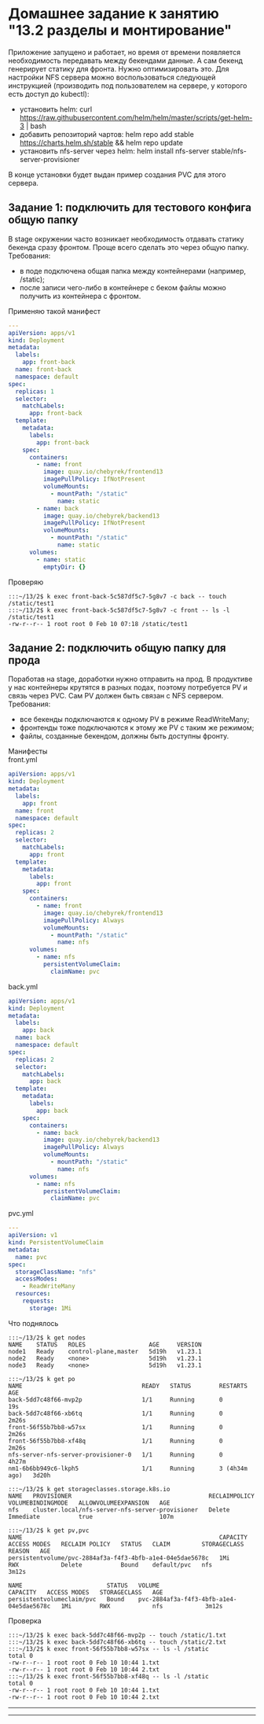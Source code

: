 # Домашнее задание к занятию "13.2 разделы и монтирование"
Приложение запущено и работает, но время от времени появляется необходимость передавать между бекендами данные. А сам бекенд генерирует статику для фронта. Нужно оптимизировать это.
Для настройки NFS сервера можно воспользоваться следующей инструкцией (производить под пользователем на сервере, у которого есть доступ до kubectl):
* установить helm: curl https://raw.githubusercontent.com/helm/helm/master/scripts/get-helm-3 | bash
* добавить репозиторий чартов: helm repo add stable https://charts.helm.sh/stable && helm repo update
* установить nfs-server через helm: helm install nfs-server stable/nfs-server-provisioner

В конце установки будет выдан пример создания PVC для этого сервера.

## Задание 1: подключить для тестового конфига общую папку
В stage окружении часто возникает необходимость отдавать статику бекенда сразу фронтом. Проще всего сделать это через общую папку. Требования:
* в поде подключена общая папка между контейнерами (например, /static);
* после записи чего-либо в контейнере с беком файлы можно получить из контейнера с фронтом.

Применяю такой манифест
```yml
---
apiVersion: apps/v1
kind: Deployment
metadata:
  labels:
    app: front-back
  name: front-back
  namespace: default
spec:
  replicas: 1
  selector:
    matchLabels:
      app: front-back
  template:
    metadata:
      labels:
        app: front-back
    spec:
      containers:
        - name: front
          image: quay.io/chebyrek/frontend13
          imagePullPolicy: IfNotPresent
          volumeMounts:
            - mountPath: "/static"
              name: static
        - name: back
          image: quay.io/chebyrek/backend13
          imagePullPolicy: IfNotPresent
          volumeMounts:
            - mountPath: "/static"
              name: static
      volumes:
        - name: static
          emptyDir: {}
```
Проверяю
```
:::~/13/2$ k exec front-back-5c587df5c7-5g8v7 -c back -- touch /static/test1
:::~/13/2$ k exec front-back-5c587df5c7-5g8v7 -c front -- ls -l /static/test1
-rw-r--r-- 1 root root 0 Feb 10 07:18 /static/test1
```
## Задание 2: подключить общую папку для прода
Поработав на stage, доработки нужно отправить на прод. В продуктиве у нас контейнеры крутятся в разных подах, поэтому потребуется PV и связь через PVC. Сам PV должен быть связан с NFS сервером. Требования:
* все бекенды подключаются к одному PV в режиме ReadWriteMany;
* фронтенды тоже подключаются к этому же PV с таким же режимом;
* файлы, созданные бекендом, должны быть доступны фронту.

Манифесты  
front.yml
```yml
apiVersion: apps/v1
kind: Deployment
metadata:
  labels:
    app: front
  name: front
  namespace: default
spec:
  replicas: 2
  selector:
    matchLabels:
      app: front
  template:
    metadata:
      labels:
        app: front
    spec:
      containers:
        - name: front
          image: quay.io/chebyrek/frontend13
          imagePullPolicy: Always
          volumeMounts:
            - mountPath: "/static"
              name: nfs
      volumes:
        - name: nfs
          persistentVolumeClaim:
            claimName: pvc
```
back.yml
```yml
apiVersion: apps/v1
kind: Deployment
metadata:
  labels:
    app: back
  name: back
  namespace: default
spec:
  replicas: 2
  selector:
    matchLabels:
      app: back
  template:
    metadata:
      labels:
        app: back
    spec:
      containers:
        - name: back
          image: quay.io/chebyrek/backend13
          imagePullPolicy: Always
          volumeMounts:
            - mountPath: "/static"
              name: nfs
      volumes:
        - name: nfs
          persistentVolumeClaim:
            claimName: pvc

```
pvc.yml
```yml
---
apiVersion: v1
kind: PersistentVolumeClaim
metadata:
  name: pvc
spec:
  storageClassName: "nfs"
  accessModes:
    - ReadWriteMany
  resources:
    requests:
      storage: 1Mi
```
Что поднялось
```
:::~/13/2$ k get nodes
NAME    STATUS   ROLES                  AGE     VERSION
node1   Ready    control-plane,master   5d19h   v1.23.1
node2   Ready    <none>                 5d19h   v1.23.1
node3   Ready    <none>                 5d19h   v1.23.1

:::~/13/2$ k get po
NAME                                  READY   STATUS        RESTARTS        AGE
back-5dd7c48f66-mvp2p                 1/1     Running       0               19s
back-5dd7c48f66-xb6tq                 1/1     Running       0               2m26s
front-56f55b7bb8-w57sx                1/1     Running       0               2m26s
front-56f55b7bb8-xf48q                1/1     Running       0               2m26s
nfs-server-nfs-server-provisioner-0   1/1     Running       0               4h27m
nm1-6b6bb949c6-lkph5                  1/1     Running       3 (4h34m ago)   3d20h

:::~/13/2$ k get storageclasses.storage.k8s.io 
NAME   PROVISIONER                                       RECLAIMPOLICY   VOLUMEBINDINGMODE   ALLOWVOLUMEEXPANSION   AGE
nfs    cluster.local/nfs-server-nfs-server-provisioner   Delete          Immediate           true                   107m

:::~/13/2$ k get pv,pvc
NAME                                                        CAPACITY   ACCESS MODES   RECLAIM POLICY   STATUS   CLAIM         STORAGECLASS   REASON   AGE
persistentvolume/pvc-2884af3a-f4f3-4bfb-a1e4-04e5dae5678c   1Mi        RWX            Delete           Bound    default/pvc   nfs                     3m12s

NAME                        STATUS   VOLUME                                     CAPACITY   ACCESS MODES   STORAGECLASS   AGE
persistentvolumeclaim/pvc   Bound    pvc-2884af3a-f4f3-4bfb-a1e4-04e5dae5678c   1Mi        RWX            nfs            3m12s
```
Проверка
```
:::~/13/2$ k exec back-5dd7c48f66-mvp2p -- touch /static/1.txt
:::~/13/2$ k exec back-5dd7c48f66-xb6tq -- touch /static/2.txt
:::~/13/2$ k exec front-56f55b7bb8-w57sx -- ls -l /static
total 0
-rw-r--r-- 1 root root 0 Feb 10 10:44 1.txt
-rw-r--r-- 1 root root 0 Feb 10 10:44 2.txt
:::~/13/2$ k exec front-56f55b7bb8-xf48q -- ls -l /static
total 0
-rw-r--r-- 1 root root 0 Feb 10 10:44 1.txt
-rw-r--r-- 1 root root 0 Feb 10 10:44 2.txt
```
---


---
